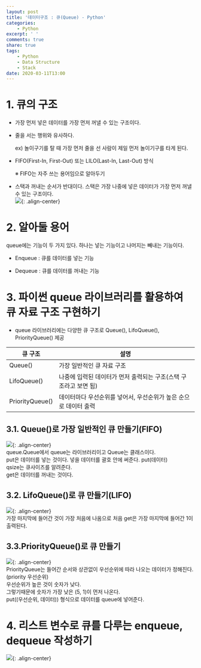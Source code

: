 ```yaml
---
layout: post
title: '데이터구조 : 큐(Queue) - Python'
categories:
    - Python
excerpt: ' '
comments: true
share: true
tags:
    - Python
    - Data Structure
    - Stack
date: 2020-03-11T13:00
---
```


# 1. 큐의 구조

-   가장 먼저 넣은 데이터를 가장 먼저 꺼낼 수 있는 구조이다.

-   줄을 서는 행위와 유사하다.

    ex) 놀이구기를 탈 때 가장 먼저 줄을 선 사람이 제일 먼저 놀이기구를 타게 된다.

-   FIFO(First-In, First-Out) 또는 LILO(Last-In, Last-Out) 방식

    ※ FIFO는 자주 쓰는 용어임으로 알아두기

-   스택과 꺼내는 순서가 반대이다. 스택은 가장 나중에 넣은 데이터가 가장 먼저 꺼낼 수 있는 구조이다.
    <br/>
    ![](https://kimmy100b.github.io/assets/images/python/basic/queue.jpg){: .align-center}<br/>

# 2. 알아둘 용어

queue에는 기능이 두 가지 있다. 하나는 넣는 기능이고 나머지는 빼내는 기능이다. <br/>

-   Enqueue : 큐를 데이터를 넣는 기능

-   Dequeue : 큐를 데이터를 꺼내는 기능

# 3. 파이썬 queue 라이브러리를 활용하여 큐 자료 구조 구현하기

-   queue 라이브러리에는 다양한 큐 구조로 Queue(), LifoQueue(), PriorityQueue() 제공<br/>

| 큐 구조         | 설명                                                             |
| --------------- | ---------------------------------------------------------------- |
| Queue()         | 가장 일반적인 큐 자료 구조                                       |
| LifoQueue()     | 나중에 입력된 데이터가 먼저 출력되는 구조(스택 구조라고 보면 됨) |
| PriorityQueue() | 데이터마다 우선순위를 넣어서, 우선순위가 높은 순으로 데이터 출력 |

## 3.1. Queue()로 가장 일반적인 큐 만들기(FIFO)

![](https://kimmy100b.github.io/assets/images/python/basic/queue01.jpg){: .align-center}<br/>
queue.Queue에서 queue는 라이브러리이고 Queue는 클래스이다.<br/>
put은 데이터를 넣는 것이다. 넣을 데이터를 괄호 안에 써준다. put(데이터)<br/>
qsize는 큐사이즈를 알려준다.<br/>
get은 데이터를 꺼내는 것이다. <br/>

## 3.2. LifoQueue()로 큐 만들기(LIFO)

![](https://kimmy100b.github.io/assets/images/python/basic/queue02.jpg){: .align-center}<br/>
가장 마지막에 들어간 것이 가장 처음에 나옴으로 처음 get은 가장 마지막에 들어간 1이 출력된다.

## 3.3.PriorityQueue()로 큐 만들기

![](https://kimmy100b.github.io/assets/images/python/basic/queue03.JPG){: .align-center}<br/>
PriorityQueue는 들어간 순서와 상관없이 우선순위에 따라 나오는 데이터가 정해진다. (priority 우선순위)<br/>
우선순위가 높은 것이 숫자가 낮다.<br/>
그렇기때문에 숫자가 가장 낮은 (5, 1)이 먼저 나온다.<br/>
put((우선순위, 데이터)) 형식으로 데이터를 queue에 넣어준다.<br/>

# 4. 리스트 변수로 큐를 다루는 enqueue, dequeue 작성하기

![](https://kimmy100b.github.io/assets/images/python/basic/queue04.jpg){: .align-center}<br/>
